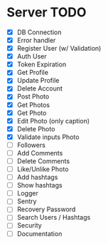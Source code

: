 # Server TODO

- [x] DB Connection
- [x] Error handler
- [x] Register User (w/ Validation)
- [x] Auth User
- [x] Token Expiration
- [x] Get Profile
- [x] Update Profile
- [x] Delete Account
- [x] Post Photo
- [x] Get Photos
- [x] Get Photo
- [x] Edit Photo (only caption)
- [x] Delete Photo
- [x] Validate inputs Photo
- [ ] Followers
- [ ] Add Comments
- [ ] Delete Comments
- [ ] Like/Unlike Photo
- [ ] Add hashtags
- [ ] Show hashtags
- [ ] Logger
- [ ] Sentry
- [ ] Recovery Password
- [ ] Search Users / Hashtags
- [ ] Security
- [ ] Documentation
